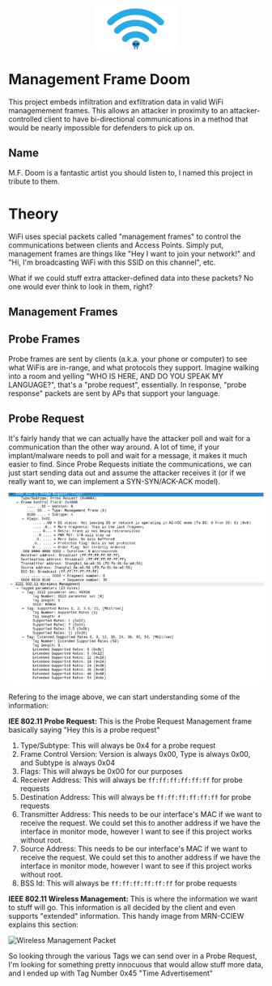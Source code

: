 <p align="center" width="100%">
    <img width="33%" src="https://raw.githubusercontent.com/CuckooEXE/Management-Frame-Doom/main/imgs/management-frame-doom.png"> 
</p>

# Management Frame Doom

This project embeds infiltration and exfiltration data in valid WiFi managemement frames. This allows an attacker in proximity to an attacker-controlled client to have bi-directional communications in a method that would be nearly impossible for defenders to pick up on.

## Name

M.F. Doom is a fantastic artist you should listen to, I named this project in tribute to them.

# Theory

WiFi uses special packets called "management frames" to control the communications between clients and Access Points. Simply put, management frames are things like "Hey I want to join your network!" and "Hi, I'm broadcasting WiFi with this SSID on this channel", etc.

What if we could stuff extra attacker-defined data into these packets? No one would ever think to look in them, right?

## Management Frames



## Probe Frames

Probe frames are sent by clients (a.k.a. your phone or computer) to see what WiFis are in-range, and what protocols they support. Imagine walking into a room and yelling "WHO IS HERE, AND DO YOU SPEAK MY LANGUAGE?", that's a "probe request", essentially. In response, "probe response" packets are sent by APs that support your language.

## Probe Request

It's fairly handy that we can actually have the attacker poll and wait for a communication than the other way around. A lot of time, if your implant/malware needs to poll and wait for a message, it makes it much easier to find. Since Probe Requests initiate the communications, we can just start sending data out and assume the attacker receives it (or if we really want to, we can implement a SYN-SYN/ACK-ACK model).


![Probe Request](imgs/image.png)

Refering to the image above, we can start understanding some of the information:

**IEE 802.11 Probe Request:** This is the Probe Request Management frame basically saying "Hey this is a probe request"
1. Type/Subtype: This will always be 0x4 for a probe request
2. Frame Control Version: Version is always 0x00, Type is always 0x00, and Subtype is always 0x04
3. Flags: This will always be 0x00 for our purposes
4. Receiver Address: This will always be `ff:ff:ff:ff:ff:ff` for probe requests
5. Destination Address: This will always be `ff:ff:ff:ff:ff:ff` for probe requests
6. Transmitter Address: This needs to be our interface's MAC if we want to receive the request. We could set this to another address if we have the interface in monitor mode, however I want to see if this project works without root.
7. Source Address: This needs to be our interface's MAC if we want to receive the request. We could set this to another address if we have the interface in monitor mode, however I want to see if this project works without root.
8. BSS Id: This will always be `ff:ff:ff:ff:ff:ff` for probe requests

**IEEE 802.11 Wireless Management:** This is where the information we want to stuff will go. This information is all decided by the client and even supports "extended" information. This handy image from MRN-CCIEW explains this section:

![Wireless Management Packet](https://mrncciew.files.wordpress.com/2014/10/cwap-probe-10.png)

So looking through the various Tags we can send over in a Probe Request, I'm looking for something pretty innocuous that would allow stuff more data, and I ended up with Tag Number 0x45 "Time Advertisement"
